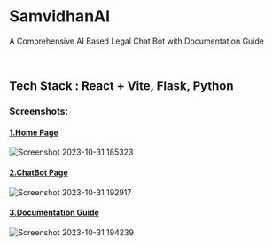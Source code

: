 # SamvidhanAI

A Comprehensive AI Based Legal Chat Bot with Documentation Guide

</br>

## Tech Stack : React + Vite, Flask, Python

### Screenshots:

#### <ins>1.Home Page</ins>

![Screenshot 2023-10-31 185323](https://github.com/Dee-Codez/SamvidhanAI/assets/114132607/aca78e7d-295c-4484-a39b-f4772b0e7f6f)

#### <ins>2.ChatBot Page</ins>

![Screenshot 2023-10-31 192917](https://github.com/Dee-Codez/SamvidhanAI/assets/114132607/3425b4a6-978b-4287-8241-808d60a513c8)

#### <ins>3.Documentation Guide</ins>

![Screenshot 2023-10-31 194239](https://github.com/Dee-Codez/SamvidhanAI/assets/114132607/6fdd97bb-3146-42ee-b907-406480fc819c)

</br>
